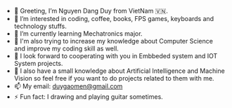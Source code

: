 - 👋 Greeting, I’m Nguyen Dang Duy from VietNam 🇻🇳.
- 👀 I’m interested in coding, coffee, books, FPS games, keyboards and technology stuffs.
- 🌱 I’m currently learning Mechatronics major. 
- 🚀 I'm also trying to increase my knowledge about Computer Science and improve my coding skill as well.
- 🤝 I look forward to cooperating with you in Embbeded system and IOT System projects.
- 👾 I also have a small knowledge about Artificial Intelligence and Machine Vision so feel free if you want to do projects related to them with me.
- 📫 My email: duygaomen@gmail.com
- ⚡ Fun fact: I drawing and playing guitar sometimes. 

<!---
dy-f0rmidable/dy-f0rmidable is a ✨ special ✨ repository because its `README.md` (this file) appears on your GitHub profile.
You can click the Preview link to take a look at your changes.
--->
